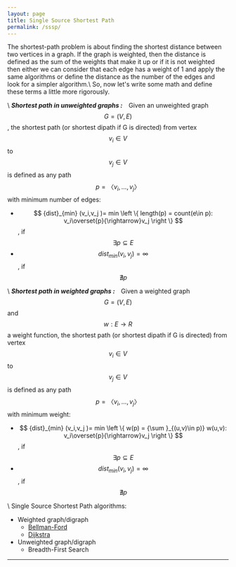 ```yaml
---
layout: page
title: Single Source Shortest Path
permalink: /sssp/
---
```


The shortest-path problem is about finding the shortest distance between two vertices in a graph. If the graph is weighted, then the distance is defined as the sum of the weights that make it up or if it is not weighted then either we can consider that each edge has a weight of 1 and apply the same algorithms or define the distance as the number of the edges and look for a simpler algorithm.\\
So, now let's write some math and define these terms a little more rigorously.

\\
***Shortest path in unweighted graphs :*** Given an unweighted graph $$ G=(V,E) $$, the shortest path (or shortest dipath if G is directed) from vertex $$ v_i∈V $$ to $$ v_j∈V $$ is defined as any path $$ p=〈v_i,…,v_j〉 $$ with minimum number of edges:
* $$ {dist}_{min} (v_i,v_j )= min \left \{ length(p) = count(e\in p): v_i\overset{p}{\rightarrow}v_j \right \} $$, if  $$ ∃p⊆E $$
* $$ {dist}_{min} (v_i,v_j )= \infty $$, if $$ ∄p $$

\\
***Shortest path in weighted graphs :*** Given a weighted graph $$ G=(V,E) $$ and $$ w:E\rightarrow R $$ a weight function, the shortest path (or shortest dipath if G is directed) from vertex $$ v_i∈V $$ to $$ v_j∈V $$ is defined as any path $$ p=〈v_i,…,v_j〉 $$ with minimum weight:
* $$ {dist}_{min} (v_i,v_j )= min \left \{ w(p) = {\sum }_{(u,v)\in p)} w(u,v): v_i\overset{p}{\rightarrow}v_j \right \} $$, if $$ ∃p⊆E $$
* $$ {dist}_{min} (v_i,v_j )= \infty $$, if $$ ∄p $$

\\
Single Source Shortest Path algorithms:
* Weighted graph/digraph
  * <a href="/bellman_ford/"> Bellman-Ford </a>
  * <a href="/dijkstra/"> Dijkstra </a>
* Unweighted graph/digraph
  * Breadth-First Search

---
